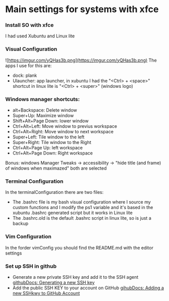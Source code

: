 # Main settings for systems with xfce

### Install SO with xfce
I had used Xubuntu and Linux lite

### Visual Configuration
![https://imgur.com/yQHas3b.png](https://imgur.com/yQHas3b.png)
The apps I use for this are:
- dock: plank
- Ulauncher: app launcher, in xubuntu I had the "\<Ctrl> + \<space>" shortcut in linux lite is "\<Ctrl> + \<super>" (windows logo)

### Windows manager shortcuts:
- alt+Backspace: Delete window
- Super+Up: Maximize window
- Shift+Alt+Page Down: lower window
- Ctrl+Alt+Left: Move window to previus workspace
- Ctrl+Alt+Right: Move window to next workspace
- Super+Left: Tile window to the left
- Super+Right: Tile window to the Right
- Ctrl+Alt+Page Up: left workspace
- Ctrl+Alt+Page Down: Right workspace

Bonus: windows Manager Tweaks -> accessibility -> "hide title (and frame) of windows when maximazed" both are selected

### Terminal Configuration
In the terminalConfiguration there are two files:
- The .bashrc file is my bash visual configuration where I source my custom functions and I modify the ps1 variable and it's based in the xubuntu .bashrc generated script but it works in Linux lite
- The .bashrc.old is the default .bashrc script in linux lite, so is just a backup

### Vim Configuration
In the forder vimConfig you should find the README.md with the editor settings

### Set up SSH in github 

- Generate a new private SSH key and add it to the SSH agent
[githubDocs: Generating a new SSH key](https://docs.github.com/en/authentication/connecting-to-github-with-ssh/generating-a-new-ssh-key-and-adding-it-to-the-ssh-agent)
- Add the public SSH KEY to your account on GitHub
[gihubDocs: Adding a new SSHkwy to GitHub Account](https://docs.github.com/en/authentication/connecting-to-github-with-ssh/adding-a-new-ssh-key-to-your-github-account)
